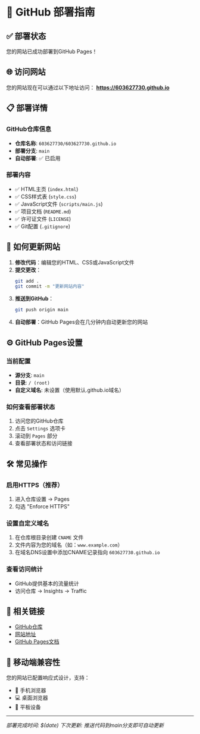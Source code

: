 # 🚀 GitHub 部署指南

## ✅ 部署状态
您的网站已成功部署到GitHub Pages！

## 🌐 访问网站
您的网站现在可以通过以下地址访问：
**https://603627730.github.io**

## 📋 部署详情

### GitHub仓库信息
- **仓库名称**: `603627730/603627730.github.io`
- **部署分支**: `main`
- **自动部署**: ✅ 已启用

### 部署内容
- ✅ HTML主页 (`index.html`)
- ✅ CSS样式表 (`style.css`)
- ✅ JavaScript文件 (`scripts/main.js`)
- ✅ 项目文档 (`README.md`)
- ✅ 许可证文件 (`LICENSE`)
- ✅ Git配置 (`.gitignore`)

## 🔄 如何更新网站

1. **修改代码**：编辑您的HTML、CSS或JavaScript文件
2. **提交更改**：
   ```bash
   git add .
   git commit -m "更新网站内容"
   ```
3. **推送到GitHub**：
   ```bash
   git push origin main
   ```
4. **自动部署**：GitHub Pages会在几分钟内自动更新您的网站

## ⚙️ GitHub Pages设置

### 当前配置
- **源分支**: `main`
- **目录**: `/ (root)`
- **自定义域名**: 未设置（使用默认.github.io域名）

### 如何查看部署状态
1. 访问您的GitHub仓库
2. 点击 `Settings` 选项卡
3. 滚动到 `Pages` 部分
4. 查看部署状态和访问链接

## 🛠️ 常见操作

### 启用HTTPS（推荐）
1. 进入仓库设置 → Pages
2. 勾选 "Enforce HTTPS"

### 设置自定义域名
1. 在仓库根目录创建 `CNAME` 文件
2. 文件内容为您的域名（如：`www.example.com`）
3. 在域名DNS设置中添加CNAME记录指向 `603627730.github.io`

### 查看访问统计
- GitHub提供基本的流量统计
- 访问仓库 → Insights → Traffic

## 🔗 相关链接
- [GitHub仓库](https://github.com/603627730/603627730.github.io)
- [网站地址](https://603627730.github.io)
- [GitHub Pages文档](https://docs.github.com/en/pages)

## 📱 移动端兼容性
您的网站已配置响应式设计，支持：
- 📱 手机浏览器
- 💻 桌面浏览器
- 📱 平板设备

---
*部署完成时间: $(date)*
*下次更新: 推送代码到main分支即可自动更新*